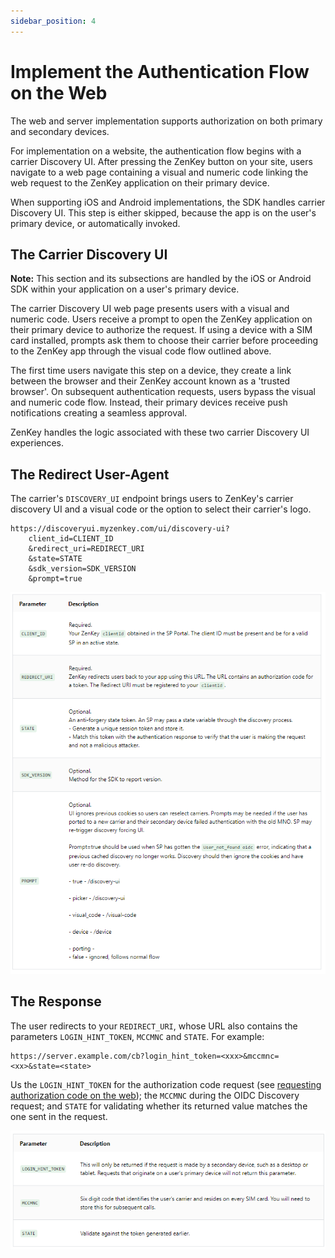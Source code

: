 ```yaml
---
sidebar_position: 4
---
```


# Implement the Authentication Flow on the Web

The web and server implementation supports authorization on both primary and secondary devices.

For implementation on a website, the authentication flow begins with a carrier Discovery UI. After pressing the ZenKey button on your site, users navigate to a web page containing a visual and numeric code linking the web request to the ZenKey application on their primary device. 

When supporting iOS and Android implementations, the SDK handles carrier Discovery UI. This step is either skipped, because the app is on the user's primary device, or automatically invoked.

## The Carrier Discovery UI

**Note:** This section and its subsections are handled by the iOS or Android SDK within your application on a user's primary device.

The carrier Discovery UI web page presents users with a visual and numeric code. Users receive a prompt to open the ZenKey application on their primary device to authorize the request. If using a device with a SIM card installed, prompts ask them to choose their carrier before proceeding to the ZenKey app through the visual code flow outlined above.

The first time users navigate this step on a device, they create a link between the browser and their ZenKey account known as a 'trusted browser'. On subsequent authentication requests, users bypass the visual and numeric code flow. Instead, their primary devices receive push notifications creating a seamless approval.

ZenKey handles the logic associated with these two carrier Discovery UI experiences.

## The Redirect User-Agent

The carrier's `DISCOVERY_UI` endpoint brings users to ZenKey's carrier discovery UI and a visual code or the option to select their carrier's logo.

```
https://discoveryui.myzenkey.com/ui/discovery-ui?
	client_id=CLIENT_ID
	&redirect_uri=REDIRECT_URI
	&state=STATE
	&sdk_version=SDK_VERSION
	&prompt=true
```

![carrier-discovery-request](carrier-discovery-request.png)

## The Response

The user redirects to your `REDIRECT_URI`, whose URL also contains the parameters `LOGIN_HINT_TOKEN`, `MCCMNC` and `STATE`. For example:

```
https://server.example.com/cb?login_hint_token=<xxx>&mccmnc=<xx>&state=<state>
```

Us the `LOGIN_HINT_TOKEN` for the authorization code request (see [requesting authorization code on the web](doc:web-requesting-authorization-code)); the `MCCMNC` during the OIDC Discovery request; and `STATE` for validating whether its returned value matches the one sent in the request.

![carrier-discovery-response](carrier-discovery-response.png)